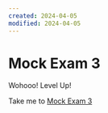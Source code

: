 ```yaml
---
created: 2024-04-05
modified: 2024-04-05
---
```

# Mock Exam 3

  Wohooo! Level Up! 
  
  Take me to [Mock Exam 3](https://kodekloud.com/topic/mock-exam-3-2/)

